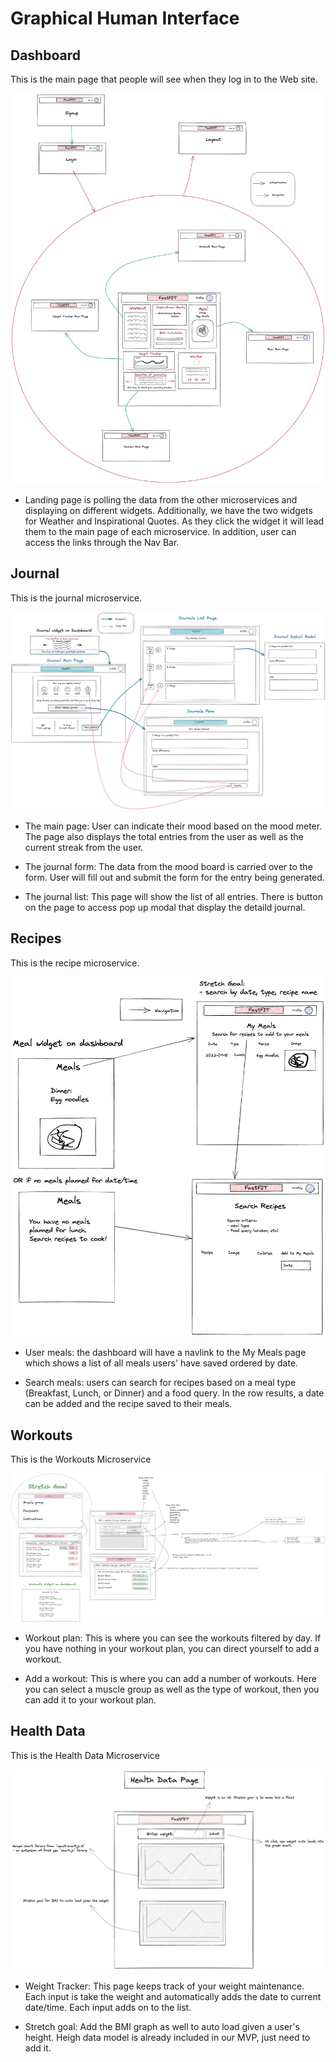 # Graphical Human Interface

## Dashboard

This is the main page that people will see when they
log in to the Web site.

![Image](wireframes/FastFIT.png)

- Landing page is polling the data from the other microservices and displaying on different widgets. Additionally, we have the two widgets for Weather and Inspirational Quotes. As they click the widget it will lead them to the main page of each microservice. In addition, user can access the links through the Nav Bar.

## Journal

This is the journal microservice.

![Image](wireframes/FastFIT_Journal.png)

- The main page: User can indicate their mood based on the mood meter. The page also displays the total entries from the user as well as the current streak from the user.

- The journal form: The data from the mood board is carried over to the form. User will fill out and submit the form for the entry being generated.

- The journal list: This page will show the list of all entries. There is button on the page to access pop up modal that display the detaild journal.

## Recipes

This is the recipe microservice.

![Image](wireframes/FastFIT_Recipes.png)

- User meals: the dashboard will have a navlink to the My Meals page which shows a list of all meals users' have saved ordered by date.

- Search meals: users can search for recipes based on a meal type (Breakfast, Lunch, or Dinner) and a food query. In the row results, a date can be added and the recipe saved to their meals.


## Workouts

This is the Workouts Microservice

![Image](wireframes/FastFIT_Workouts.png)

- Workout plan: This is where you can see the workouts filtered by day. If you have nothing  in your workout plan, you can direct yourself to add a workout.

- Add a workout: This is where you can add a number of workouts. Here you can select a muscle group as well as the type of workout, then you can add it to your workout plan.


## Health Data

This is the Health Data Microservice

![Image](wireframes/FastFIT_Health_Data.png)

- Weight Tracker: This page keeps track of your weight maintenance. Each input is take the weight and automatically adds the date to current date/time. Each input adds on to the list.

- Stretch goal: Add the BMI graph as well to auto load given a user's height. Heigh data model is already included in our MVP, just need to add it. 
